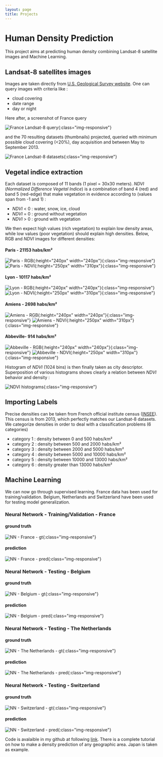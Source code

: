 ```yaml
---
layout: page
title: Projects
---
```


# Human Density Prediction
This project aims at predicting human density combining Landsat-8 satellite images and Machine Learning.

## Landsat-8 satellites images
Images are taken directly from [U.S. Geological Survey website](http://earthexplorer.usgs.gov/).
One can query images with criteria like :

* cloud covering
* date range
* day or night

Here after, a screenshot of France query

![France Landsat-8 query](/assets/images/human_density_prediction/france-selection.png){:class="img-responsive"}

and the 70 resulting datasets (thumbnails) projected, queried with minimum possible cloud covering (<20%), day acquisition and between May to September 2013.

![France Landsat-8 datasets](/assets/images/human_density_prediction/covering-selection.png){:class="img-responsive"}

## Vegetal indice extraction

Each dataset is composed of 11 bands (1 pixel = 30x30 meters). 
*NDVI* (*Normalized Difference Vegetal Indice*) is a combination of band 4 (red) and band 5 (red-edge) that make vegetation in evidence according to (values span from -1 and 1) :

* *NDVI* < 0 : water, snow, ice, cloud
* *NDVI* = 0 : ground without vegetation
* *NDVI* > 0 : ground with vegetation

We then expect high values (rich vegetation) to explain low density areas, while low values (poor vegetation) should explain high densities. Below, RGB and *NDVI* images for different densities:

#### Paris - 21153 habs/km²
![Paris - RGB](/assets/images/human_density_prediction/07_rgb_Paris.png){:height="240px" width="240px"}{:class="img-responsive"}
![Paris - NDVI](/assets/images/human_density_prediction/07_ndvi_Paris_colormap.png){:height="250px" width="310px"}{:class="img-responsive"}

#### Lyon - 10117 habs/km²
![Lyon - RGB](/assets/images/human_density_prediction/07_rgb_Lyon.png){:height="240px" width="240px"}{:class="img-responsive"}
![Lyon - NDVI](/assets/images/human_density_prediction/07_ndvi_Lyon_colormap.png){:height="250px" width="310px"}{:class="img-responsive"}

#### Amiens - 2698 habs/km²
![Amiens - RGB](/assets/images/human_density_prediction/07_rgb_Amiens.png){:height="240px" width="240px"}{:class="img-responsive"}
![Amiens - NDVI](/assets/images/human_density_prediction/07_ndvi_Amiens_colormap.png){:height="250px" width="310px"}{:class="img-responsive"}

#### Abbeville- 914 habs/km²
![Abbeville - RGB](/assets/images/human_density_prediction/07_rgb_Abbeville.png){:height="240px" width="240px"}{:class="img-responsive"}
![Abbeville - NDVI](/assets/images/human_density_prediction/07_ndvi_Abbeville_colormap.png){:height="250px" width="310px"}{:class="img-responsive"}

Histogram of *NDVI* (1024 bins) is then finally taken as city descriptor. Superposition of various histograms shows clearly a relation between
*NDVI* behavior and density :

![NDVI histograms](/assets/images/human_density_prediction/ndvi_categorie.png){:class="img-responsive"}

## Importing Labels

Precise densities can be taken from French official institute census ([INSEE](http://www.insee.fr/fr/ppp/bases-de-donnees/recensement/populations-legales/pages2015/zip/HIST_POP_COM_RP13.zip)). This census is from 2013, which perfectly matches our Landsat-8 datasets. 
We categorize densities in order to deal with a classification problems (6 categories)

- category 1 : density between 0 and 500 habs/km²
- category 2 : density between 500 and 2000 habs/km²
- category 3 : density between 2000 and 5000 habs/km²
- category 4 : density between 5000 and 10000 habs/km²
- category 5 : density between 10000 and 13000 habs/km²
- category 6 : density greater than 13000 habs/km²

## Machine Learning

We can now go through supervised learning. 
France data has been used for training/validation.
Belgium, Netherlands and Switzerland have been used for testing model generalization.

### Neural Network - Training/Validation - France

#### ground truth
![NN - France - gt](/assets/images/human_density_prediction/France/nn/density_ground_truth.png){:class="img-responsive"}

#### prediction
![NN - France - pred](/assets/images/human_density_prediction/France/nn/density_classification.png){:class="img-responsive"}

### Neural Network - Testing - Belgium

#### ground truth
![NN - Belgium - gt](/assets/images/human_density_prediction/Belgique/nn/density_ground_truth.png){:class="img-responsive"}

#### prediction
![NN - Belgium - pred](/assets/images/human_density_prediction/Belgique/nn/density_classification.png){:class="img-responsive"}

### Neural Network - Testing - The Netherlands

#### ground truth
![NN - The Netherlands - gt](/assets/images/human_density_prediction/Pays-Bas/nn/density_ground_truth.png){:class="img-responsive"}

#### prediction
![NN - The Netherlands - pred](/assets/images/human_density_prediction/Pays-Bas/nn/density_classification.png){:class="img-responsive"}

### Neural Network - Testing - Switzerland

#### ground truth
![NN - Switzerland - gt](/assets/images/human_density_prediction/Suisse/nn/density_ground_truth.png){:class="img-responsive"}

#### prediction
![NN - Switzerland - pred](/assets/images/human_density_prediction/Suisse/nn/density_classification.png){:class="img-responsive"}

Code is avalaible in my github at following [link](https://github.com/ykacer/CES_Data_Scientist_2016/tree/master/25_projet_data_scientist).
There is a complete tutorial on how to make a density prediction of any geographic area. Japan is taken as example.
